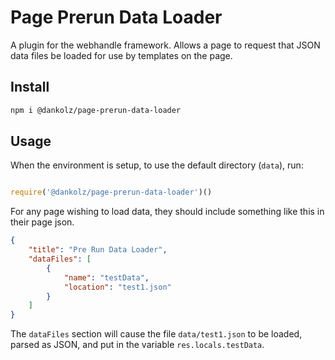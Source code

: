 # Page Prerun Data Loader

A plugin for the webhandle framework. Allows a page to request that JSON data
files be loaded for use by templates on the page.

## Install

```bash
npm i @dankolz/page-prerun-data-loader
```

## Usage

When the environment is setup, to use the default directory (`data`), run:

```js

require('@dankolz/page-prerun-data-loader')()
```

For any page wishing to load data, they should include something like this in their
page json.

```json
{
	"title": "Pre Run Data Loader",
	"dataFiles": [
		{
			"name": "testData",
			"location": "test1.json"
		}
	]
}

```


The `dataFiles` section will cause the file `data/test1.json` to be loaded, parsed as JSON,
and put in the variable `res.locals.testData`.
